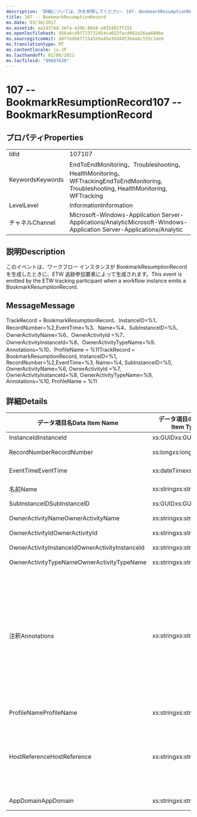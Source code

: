 ```yaml
---
description: '詳細については、次を参照してください: 107--BookmarkResumptionRecord'
title: 107 -- BookmarkResumptionRecord
ms.date: 03/30/2017
ms.assetid: aa2d37ed-2bfa-439b-89e8-a9354027f155
ms.openlocfilehash: 456a6cd9f723732454ce032facd062a26aa609be
ms.sourcegitcommit: ddf7edb67715a5b9a45e3dd44536dabc153c1de0
ms.translationtype: MT
ms.contentlocale: ja-JP
ms.lasthandoff: 02/06/2021
ms.locfileid: "99667630"
---
```

# <a name="107----bookmarkresumptionrecord"></a><span data-ttu-id="45811-103">107 -- BookmarkResumptionRecord</span><span class="sxs-lookup"><span data-stu-id="45811-103">107 -- BookmarkResumptionRecord</span></span>

## <a name="properties"></a><span data-ttu-id="45811-104">プロパティ</span><span class="sxs-lookup"><span data-stu-id="45811-104">Properties</span></span>  
  
|||  
|-|-|  
|<span data-ttu-id="45811-105">Id</span><span class="sxs-lookup"><span data-stu-id="45811-105">Id</span></span>|<span data-ttu-id="45811-106">107</span><span class="sxs-lookup"><span data-stu-id="45811-106">107</span></span>|  
|<span data-ttu-id="45811-107">Keywords</span><span class="sxs-lookup"><span data-stu-id="45811-107">Keywords</span></span>|<span data-ttu-id="45811-108">EndToEndMonitoring、Troubleshooting、HealthMonitoring、WFTracking</span><span class="sxs-lookup"><span data-stu-id="45811-108">EndToEndMonitoring, Troubleshooting, HealthMonitoring, WFTracking</span></span>|  
|<span data-ttu-id="45811-109">Level</span><span class="sxs-lookup"><span data-stu-id="45811-109">Level</span></span>|<span data-ttu-id="45811-110">Information</span><span class="sxs-lookup"><span data-stu-id="45811-110">Information</span></span>|  
|<span data-ttu-id="45811-111">チャネル</span><span class="sxs-lookup"><span data-stu-id="45811-111">Channel</span></span>|<span data-ttu-id="45811-112">Microsoft-Windows-Application Server-Applications/Analytic</span><span class="sxs-lookup"><span data-stu-id="45811-112">Microsoft-Windows-Application Server-Applications/Analytic</span></span>|  
  
## <a name="description"></a><span data-ttu-id="45811-113">説明</span><span class="sxs-lookup"><span data-stu-id="45811-113">Description</span></span>  

 <span data-ttu-id="45811-114">このイベントは、ワークフロー インスタンスが BookmarkResumptionRecord を生成したときに、ETW 追跡参加要素によって生成されます。</span><span class="sxs-lookup"><span data-stu-id="45811-114">This event is emitted by the ETW tracking participant when a workflow instance emits a BookmarkResumptionRecord.</span></span>  
  
## <a name="message"></a><span data-ttu-id="45811-115">Message</span><span class="sxs-lookup"><span data-stu-id="45811-115">Message</span></span>  

 <span data-ttu-id="45811-116">TrackRecord = BookmarkResumptionRecord、InstanceID=%1、RecordNumber=%2,EventTime=%3、Name=%4、SubInstanceID=%5、OwnerActivityName=%6、OwnerActivityId =%7、OwnerActivityInstanceId=%8、OwnerActivityTypeName=%9、Annotations=%10、ProfileName = %11</span><span class="sxs-lookup"><span data-stu-id="45811-116">TrackRecord = BookmarkResumptionRecord, InstanceID=%1, RecordNumber=%2,EventTime=%3, Name=%4, SubInstanceID=%5,  OwnerActivityName=%6, OwnerActivityId =%7, OwnerActivityInstanceId=%8, OwnerActivityTypeName=%9, Annotations=%10, ProfileName = %11</span></span>  
  
## <a name="details"></a><span data-ttu-id="45811-117">詳細</span><span class="sxs-lookup"><span data-stu-id="45811-117">Details</span></span>  
  
|<span data-ttu-id="45811-118">データ項目名</span><span class="sxs-lookup"><span data-stu-id="45811-118">Data Item Name</span></span>|<span data-ttu-id="45811-119">データ項目の型</span><span class="sxs-lookup"><span data-stu-id="45811-119">Data Item Type</span></span>|<span data-ttu-id="45811-120">説明</span><span class="sxs-lookup"><span data-stu-id="45811-120">Description</span></span>|  
|--------------------|--------------------|-----------------|  
|<span data-ttu-id="45811-121">InstanceId</span><span class="sxs-lookup"><span data-stu-id="45811-121">InstanceId</span></span>|<span data-ttu-id="45811-122">xs:GUID</span><span class="sxs-lookup"><span data-stu-id="45811-122">xs:GUID</span></span>|<span data-ttu-id="45811-123">ワークフローのインスタンス ID</span><span class="sxs-lookup"><span data-stu-id="45811-123">The instance id for the workflow</span></span>|  
|<span data-ttu-id="45811-124">RecordNumber</span><span class="sxs-lookup"><span data-stu-id="45811-124">RecordNumber</span></span>|<span data-ttu-id="45811-125">xs:long</span><span class="sxs-lookup"><span data-stu-id="45811-125">xs:long</span></span>|<span data-ttu-id="45811-126">生成されたレコードのシーケンス番号</span><span class="sxs-lookup"><span data-stu-id="45811-126">The sequence number of the emitted record</span></span>|  
|<span data-ttu-id="45811-127">EventTime</span><span class="sxs-lookup"><span data-stu-id="45811-127">EventTime</span></span>|<span data-ttu-id="45811-128">xs:dateTime</span><span class="sxs-lookup"><span data-stu-id="45811-128">xs:dateTime</span></span>|<span data-ttu-id="45811-129">イベントの生成時刻 (UTC)</span><span class="sxs-lookup"><span data-stu-id="45811-129">The time in UTC when the event was emitted</span></span>|  
|<span data-ttu-id="45811-130">名前</span><span class="sxs-lookup"><span data-stu-id="45811-130">Name</span></span>|<span data-ttu-id="45811-131">xs:string</span><span class="sxs-lookup"><span data-stu-id="45811-131">xs:string</span></span>|<span data-ttu-id="45811-132">再開したブックマークの名前</span><span class="sxs-lookup"><span data-stu-id="45811-132">The name of the bookmark that was resumed</span></span>|  
|<span data-ttu-id="45811-133">SubInstanceID</span><span class="sxs-lookup"><span data-stu-id="45811-133">SubInstanceID</span></span>|<span data-ttu-id="45811-134">xs:GUID</span><span class="sxs-lookup"><span data-stu-id="45811-134">xs:GUID</span></span>|<span data-ttu-id="45811-135">ブックマーク スコープの ID</span><span class="sxs-lookup"><span data-stu-id="45811-135">The id of the bookmark scope</span></span>|  
|<span data-ttu-id="45811-136">OwnerActivityName</span><span class="sxs-lookup"><span data-stu-id="45811-136">OwnerActivityName</span></span>|<span data-ttu-id="45811-137">xs:string</span><span class="sxs-lookup"><span data-stu-id="45811-137">xs:string</span></span>|<span data-ttu-id="45811-138">ブックマーク アクティビティの名前</span><span class="sxs-lookup"><span data-stu-id="45811-138">The name of the bookmark activity</span></span>|  
|<span data-ttu-id="45811-139">OwnerActivityId</span><span class="sxs-lookup"><span data-stu-id="45811-139">OwnerActivityId</span></span>|<span data-ttu-id="45811-140">xs:string</span><span class="sxs-lookup"><span data-stu-id="45811-140">xs:string</span></span>|<span data-ttu-id="45811-141">ブックマーク アクティビティの ID</span><span class="sxs-lookup"><span data-stu-id="45811-141">The id of the bookmark activity</span></span>|  
|<span data-ttu-id="45811-142">OwnerActivityInstanceId</span><span class="sxs-lookup"><span data-stu-id="45811-142">OwnerActivityInstanceId</span></span>|<span data-ttu-id="45811-143">xs:string</span><span class="sxs-lookup"><span data-stu-id="45811-143">xs:string</span></span>|<span data-ttu-id="45811-144">ブックマーク アクティビティのインスタンス ID</span><span class="sxs-lookup"><span data-stu-id="45811-144">The instance id of the bookmark activity</span></span>|  
|<span data-ttu-id="45811-145">OwnerActivityTypeName</span><span class="sxs-lookup"><span data-stu-id="45811-145">OwnerActivityTypeName</span></span>|<span data-ttu-id="45811-146">xs:string</span><span class="sxs-lookup"><span data-stu-id="45811-146">xs:string</span></span>|<span data-ttu-id="45811-147">ブックマーク アクティビティの型</span><span class="sxs-lookup"><span data-stu-id="45811-147">The type of the bookmark activity</span></span>|  
|<span data-ttu-id="45811-148">注釈</span><span class="sxs-lookup"><span data-stu-id="45811-148">Annotations</span></span>|<span data-ttu-id="45811-149">xs:string</span><span class="sxs-lookup"><span data-stu-id="45811-149">xs:string</span></span>|<span data-ttu-id="45811-150">このイベントに追加された注釈。</span><span class="sxs-lookup"><span data-stu-id="45811-150">The annotations that were added to this event.</span></span>  <span data-ttu-id="45811-151">値は、annotationValue 形式の xml 要素に格納され \<items> \< item  name = "annotationName" type="System.String"> \</item> \</items> ます。</span><span class="sxs-lookup"><span data-stu-id="45811-151">The values are stored in an xml element in the format \<items>\< item  name = "annotationName" type="System.String">annotationValue\</item>\</items>.</span></span>  <span data-ttu-id="45811-152">注釈が指定されていない場合、文字列にはが含まれ \<items/> ます。</span><span class="sxs-lookup"><span data-stu-id="45811-152">If no annotations are specified then the string contains \<items/>.</span></span> <span data-ttu-id="45811-153">ETW イベントのサイズは、ETW バッファーのサイズまたは ETW イベントの最大ペイロードに制限されます。</span><span class="sxs-lookup"><span data-stu-id="45811-153">The ETW event size is limited by the ETW buffer size or the max payload for an ETW event.</span></span> <span data-ttu-id="45811-154">イベントのサイズが ETW の制限を超えると、注釈が削除され、注釈の値が... に置き換えられて、イベントが切り捨てられます。 \<items> \</items></span><span class="sxs-lookup"><span data-stu-id="45811-154">If the size of the event exceeds the ETW limits, then the event is truncated by dropping the annotations and replacing the annotation value with \<items>...\</items>.</span></span>|  
|<span data-ttu-id="45811-155">ProfileName</span><span class="sxs-lookup"><span data-stu-id="45811-155">ProfileName</span></span>|<span data-ttu-id="45811-156">xs:string</span><span class="sxs-lookup"><span data-stu-id="45811-156">xs:string</span></span>|<span data-ttu-id="45811-157">このイベントを生成した追跡プロファイルの名前</span><span class="sxs-lookup"><span data-stu-id="45811-157">The name or the tracking profile that resulted in this event being emitted</span></span>|  
|<span data-ttu-id="45811-158">HostReference</span><span class="sxs-lookup"><span data-stu-id="45811-158">HostReference</span></span>|<span data-ttu-id="45811-159">xs:string</span><span class="sxs-lookup"><span data-stu-id="45811-159">xs:string</span></span>|<span data-ttu-id="45811-160">Web ホスト サービスの場合は、このフィールドにより、サービスが Web 階層内で一意に識別されます。</span><span class="sxs-lookup"><span data-stu-id="45811-160">For web hosted services, this field uniquely identifies the service in the web hierarchy.</span></span>  <span data-ttu-id="45811-161">この形式は、' Web サイト名アプリケーションの仮想パス&#124;サービスの仮想パス&#124;ServiceName ' として定義されています。例: ' Default Web Site/電卓 '&#124;&#124;</span><span class="sxs-lookup"><span data-stu-id="45811-161">Its format is defined as 'Web Site Name Application Virtual Path&#124;Service Virtual Path&#124;ServiceName' Example: 'Default Web Site/CalculatorApplication&#124;/CalculatorService.svc&#124;CalculatorService'</span></span>|  
|<span data-ttu-id="45811-162">AppDomain</span><span class="sxs-lookup"><span data-stu-id="45811-162">AppDomain</span></span>|<span data-ttu-id="45811-163">xs:string</span><span class="sxs-lookup"><span data-stu-id="45811-163">xs:string</span></span>|<span data-ttu-id="45811-164">AppDomain.CurrentDomain.FriendlyName で返される文字列。</span><span class="sxs-lookup"><span data-stu-id="45811-164">The string returned by AppDomain.CurrentDomain.FriendlyName.</span></span>|
